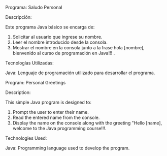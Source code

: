Programa: Saludo Personal

Descripción:

Este programa Java básico se encarga de:
1) Solicitar al usuario que ingrese su nombre.
2) Leer el nombre introducido desde la consola.
3) Mostrar el nombre en la consola junto a la frase hola [nombre], bienvenido al curso de programación en Java!!! .

Tecnologías Utilizadas:

Java: Lenguaje de programación utilizado para desarrollar el programa.

Program: Personal Greetings

Description:

This simple Java program is designed to:

1) Prompt the user to enter their name.
2) Read the entered name from the console.
3) Display the name on the console along with the greeting "Hello [name], welcome to the Java programming course!!!.

Technologies Used:

Java: Programming language used to develop the program.
